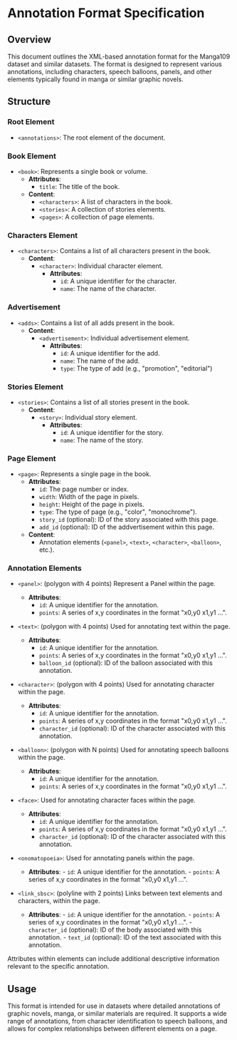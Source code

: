 # Annotation Format Specification

## Overview
This document outlines the XML-based annotation format for the Manga109 dataset and similar datasets. The format is designed to represent various annotations, including characters, speech balloons, panels, and other elements typically found in manga or similar graphic novels.

## Structure

### Root Element
- `<annotations>`: The root element of the document.

### Book Element
- `<book>`: Represents a single book or volume.
    - **Attributes**:
        - `title`: The title of the book.
    - **Content**:
        - `<characters>`: A list of characters in the book.
        - `<stories>`: A collection of stories elements.
        - `<pages>`: A collection of page elements.

### Characters Element
- `<characters>`: Contains a list of all characters present in the book.
    - **Content**:
        - `<character>`: Individual character element.
            - **Attributes**:
                - `id`: A unique identifier for the character.
                - `name`: The name of the character.
      
### Advertisement
- `<adds>`: Contains a list of all adds present in the book.
    - **Content**:
        - `<advertisement>`: Individual advertisement element.
            - **Attributes**:
                - `id`: A unique identifier for the add.
                - `name`: The name of the add.
                - `type`: The type of add (e.g., "promotion", "editorial")

### Stories Element
- `<stories>`: Contains a list of all stories present in the book.
    - **Content**:
        - `<story>`: Individual story element.
            - **Attributes**:
                - `id`: A unique identifier for the story.
                - `name`: The name of the story.

### Page Element
- `<page>`: Represents a single page in the book.
    - **Attributes**:
        - `id`: The page number or index.
        - `width`: Width of the page in pixels.
        - `height`: Height of the page in pixels.
        - `type`: The type of page (e.g., "color", "monochrome").
        - `story_id` (optional): ID of the story associated with this page.
        - `add_id` (optional): ID of the addvertisement within this page.
    - **Content**:
        - Annotation elements (`<panel>`, `<text>`, `<character>`, `<balloon>`, etc.).

### Annotation Elements
- `<panel>`: (polygon with 4 points) Represent a Panel within the page.
    - **Attributes**:
        - `id`: A unique identifier for the annotation.
        - `points`: A series of x,y coordinates in the format "x0,y0 x1,y1 ...".

- `<text>`: (polygon with 4 points) Used for annotating text within the page.
    - **Attributes**:
        - `id`: A unique identifier for the annotation.
        - `points`: A series of x,y coordinates in the format "x0,y0 x1,y1 ...".
        - `balloon_id` (optional): ID of the balloon associated with this annotation.

- `<character>`: (polygon with 4 points) Used for annotating character within the page.
    - **Attributes**:
        - `id`: A unique identifier for the annotation.
        - `points`: A series of x,y coordinates in the format "x0,y0 x1,y1 ...".
        - `character_id` (optional): ID of the character associated with this annotation.

- `<balloon>`: (polygon with N points) Used for annotating speech balloons within the page.
    - **Attributes**:
        - `id`: A unique identifier for the annotation.
        - `points`: A series of x,y coordinates in the format "x0,y0 x1,y1 ...".

- `<face>`: Used for annotating character faces within the page.
    - **Attributes**:
        - `id`: A unique identifier for the annotation.
        - `points`: A series of x,y coordinates in the format "x0,y0 x1,y1 ...".
        - `character_id` (optional): ID of the character associated with this annotation.

- `<onomatopoeia>`: Used for annotating panels within the page.
  - **Attributes**:
        - `id`: A unique identifier for the annotation.
        - `points`: A series of x,y coordinates in the format "x0,y0 x1,y1 ...".

- `<link_sbsc>`: (polyline with 2 points) Links between text elements and characters, within the page.
  - **Attributes**:
        - `id`: A unique identifier for the annotation.
        - `points`: A series of x,y coordinates in the format "x0,y0 x1,y1 ...".
        - `character_id` (optional): ID of the body associated with this annotation.
        - `text_id` (optional): ID of the text associated with this annotation.

Attributes within elements can include additional descriptive information relevant to the specific annotation.

## Usage

This format is intended for use in datasets where detailed annotations of graphic novels, manga, or similar materials are required. It supports a wide range of annotations, from character identification to speech balloons, and allows for complex relationships between different elements on a page.